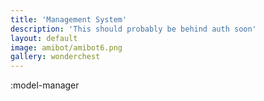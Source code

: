 ```yaml
---
title: 'Management System'
description: 'This should probably be behind auth soon'
layout: default
image: amibot/amibot6.png
gallery: wonderchest
---
```


:model-manager
